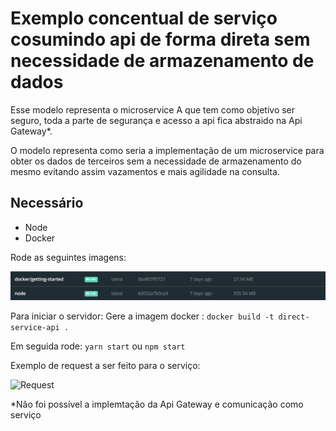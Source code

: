 # Exemplo concentual de serviço cosumindo api de forma direta sem necessidade de armazenamento de dados

Esse modelo representa o microservice A que tem como objetivo ser seguro, toda a parte de segurança e acesso a api fica abstraido na Api Gateway*.

O modelo representa como seria a implementação de um microservice para obter os dados de terceiros sem a necessidade de armazenamento do mesmo evitando assim vazamentos e mais agilidade na consulta.


## Necessário

- Node 
- Docker

Rode as seguintes imagens:

![Imagens Docker](https://github.com/mbcordeiro/proposed-solution/blob/master/direct-service-api/img/image-docker2.png)

Para iniciar o servidor:
Gere a imagem docker : ```docker build -t direct-service-api .```

Em seguida rode:
```yarn start```
ou
```npm start ```

Exemplo de request a ser feito para o serviço:

![Request](https://github.com/mbcordeiro/proposed-solution/blob/master/direct-service-api/img/example-request-2.png)


*Não foi possível a implemtação da Api Gateway e comunicação como serviço
